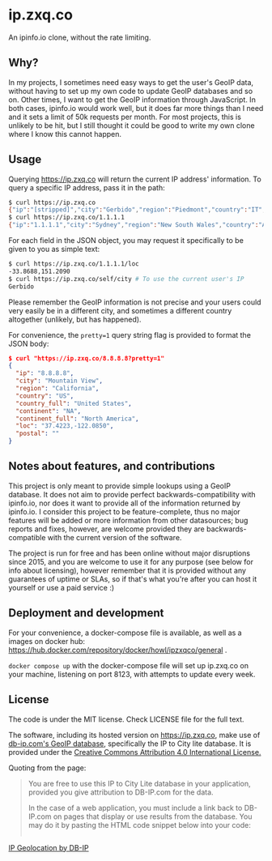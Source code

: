 # ip.zxq.co

An ipinfo.io clone, without the rate limiting.

## Why?

In my projects, I sometimes need easy ways to get the user's GeoIP data, without
having to set up my own code to update GeoIP databases and so on. Other times, I
want to get the GeoIP information through JavaScript. In both cases, ipinfo.io
would work well, but it does far more things than I need and it sets a limit of
50k requests per month. For most projects, this is unlikely to be hit, but I
still thought it could be good to write my own clone where I know this cannot
happen.

## Usage

Querying https://ip.zxq.co will return the current IP address' information. To
query a specific IP address, pass it in the path:

```sh
$ curl https://ip.zxq.co
{"ip":"[stripped]","city":"Gerbido","region":"Piedmont","country":"IT","country_full":"Italy","continent":"EU","continent_full":"Europe","loc":"45.0445,7.6141","postal":""}
$ curl https://ip.zxq.co/1.1.1.1
{"ip":"1.1.1.1","city":"Sydney","region":"New South Wales","country":"AU","country_full":"Australia","continent":"OC","continent_full":"Oceania","loc":"-33.8688,151.2090","postal":""}
```

For each field in the JSON object, you may request it specifically to be given
to you as simple text:

```sh
$ curl https://ip.zxq.co/1.1.1.1/loc
-33.8688,151.2090
$ curl https://ip.zxq.co/self/city # To use the current user's IP
Gerbido
```

Please remember the GeoIP information is not precise and your users could very
easily be in a different city, and sometimes a different country altogether
(unlikely, but has happened).

For convenience, the `pretty=1` query string flag is provided to format the JSON
body:

```json
$ curl "https://ip.zxq.co/8.8.8.8?pretty=1"
{
  "ip": "8.8.8.8",
  "city": "Mountain View",
  "region": "California",
  "country": "US",
  "country_full": "United States",
  "continent": "NA",
  "continent_full": "North America",
  "loc": "37.4223,-122.0850",
  "postal": ""
}
```

## Notes about features, and contributions

This project is only meant to provide simple lookups using a GeoIP database.
It does not aim to provide perfect backwards-compatibility with ipinfo.io, nor
does it want to provide all of the information returned by ipinfo.io. I consider
this project to be feature-complete, thus no major features will be added or
more information from other datasources; bug reports and fixes, however, are
welcome provided they are backwards-compatible with the current version of the
software.

The project is run for free and has been online without major disruptions since
2015, and you are welcome to use it for any purpose (see below for info about
licensing), however remember that it is provided without any guarantees of
uptime or SLAs, so if that's what you're after you can host it yourself or use a
paid service :)

## Deployment and development

For your convenience, a docker-compose file is available, as well as a images on
docker hub: https://hub.docker.com/repository/docker/howl/ipzxqco/general .

`docker compose up` with the docker-compose file will set up ip.zxq.co on your
machine, listening on port 8123, with attempts to update every week.

## License

The code is under the MIT license. Check LICENSE file for the full text.

The software, including its hosted version on https://ip.zxq.co, make use of
[db-ip.com's GeoIP database](https://db-ip.com/db/download/ip-to-city-lite),
specifically the IP to City lite database. It is provided under the
<a href="https://creativecommons.org/licenses/by/4.0/">Creative Commons Attribution 4.0 International License.</a>

Quoting from the page:

>You are free to use this IP to City Lite database in your application, provided you give attribution to DB-IP.com for the data.
>
>In the case of a web application, you must include a link back to DB-IP.com
>on pages that display or use results from the database.
>You may do it by pasting the HTML code snippet below into your code:
>
>```
<a href='https://db-ip.com'>IP Geolocation by DB-IP</a>
```

